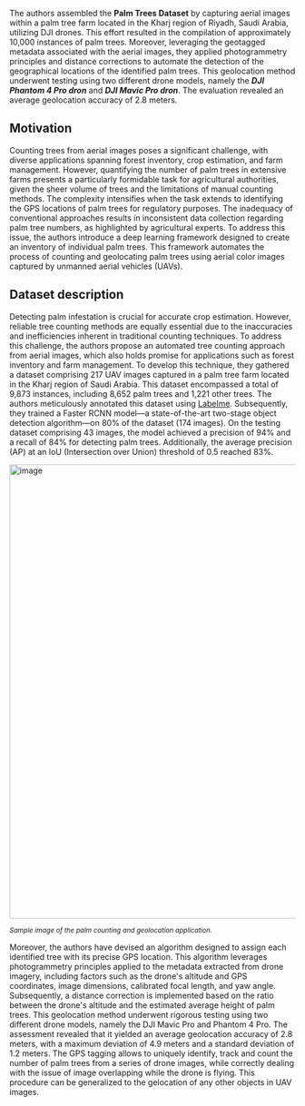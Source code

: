 The authors assembled the **Palm Trees Dataset** by capturing aerial images within a palm tree farm located in the Kharj region of Riyadh, Saudi Arabia, utilizing DJI drones. This effort resulted in the compilation of approximately 10,000 instances of palm trees. Moreover, leveraging the geotagged metadata associated with the aerial images, they applied photogrammetry principles and distance corrections to automate the detection of the geographical locations of the identified palm trees. This geolocation method underwent testing using two different drone models, namely the ***DJI Phantom 4 Pro dron*** and ***DJI Mavic Pro dron***. The evaluation revealed an average geolocation accuracy of 2.8 meters.

## Motivation

Counting trees from aerial images poses a significant challenge, with diverse applications spanning forest inventory, crop estimation, and farm management. However, quantifying the number of palm trees in extensive farms presents a particularly formidable task for agricultural authorities, given the sheer volume of trees and the limitations of manual counting methods. The complexity intensifies when the task extends to identifying the GPS locations of palm trees for regulatory purposes. The inadequacy of conventional approaches results in inconsistent data collection regarding palm tree numbers, as highlighted by agricultural experts. To address this issue, the authors introduce a deep learning framework designed to create an inventory of individual palm trees. This framework automates the process of counting and geolocating palm trees using aerial color images captured by unmanned aerial vehicles (UAVs).

## Dataset description

Detecting palm infestation is crucial for accurate crop estimation. However, reliable tree counting methods are equally essential due to the inaccuracies and inefficiencies inherent in traditional counting techniques. To address this challenge, the authors propose an automated tree counting approach from aerial images, which also holds promise for applications such as forest inventory and farm management. To develop this technique, they gathered a dataset comprising 217 UAV images captured in a palm tree farm located in the Kharj region of Saudi Arabia. This dataset encompassed a total of 9,873 instances, including 8,652 palm trees and 1,221 other trees. The authors meticulously annotated this dataset using [Labelme](https://humansignal.com/). Subsequently, they trained a Faster RCNN model—a state-of-the-art two-stage object detection algorithm—on 80% of the dataset (174 images). On the testing dataset comprising 43 images, the model achieved a precision of 94% and a recall of 84% for detecting palm trees. Additionally, the average precision (AP) at an IoU (Intersection over Union) threshold of 0.5 reached 83%.

<img src="https://github.com/dataset-ninja/palm-trees/assets/120389559/57e7f00b-303d-4cac-a438-f4bc9dee3f58" alt="image" width="800">

<span style="font-size: smaller; font-style: italic;">Sample image of the palm counting and geolocation application.</span>

Moreover, the authors have devised an algorithm designed to assign each identified tree with its precise GPS location. This algorithm leverages photogrammetry principles applied to the metadata extracted from drone imagery, including factors such as the drone's altitude and GPS coordinates, image dimensions, calibrated focal length, and yaw angle. Subsequently, a distance correction is implemented based on the ratio between the drone's altitude and the estimated average height of palm trees. This geolocation method underwent rigorous testing using two different drone models, namely the DJI Mavic Pro and Phantom 4 Pro. The assessment revealed that it yielded an average geolocation accuracy of 2.8 meters, with a maximum deviation of 4.9 meters and a standard deviation of 1.2 meters. The GPS tagging allows to uniquely identify, track and count the number of palm trees from a series of drone images, while correctly dealing with the issue of image overlapping while the drone is flying. This procedure can be generalized to the gelocation of any other objects in UAV images.

